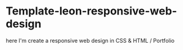 # Template-leon-responsive-web-design
here I'm create a responsive web design in CSS &amp; HTML / Portfolio
